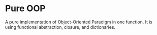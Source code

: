 # Pure OOP

A pure implementation of Object-Oriented Paradigm in one function.
It is using functional abstraction, closure, and dictionaries.
